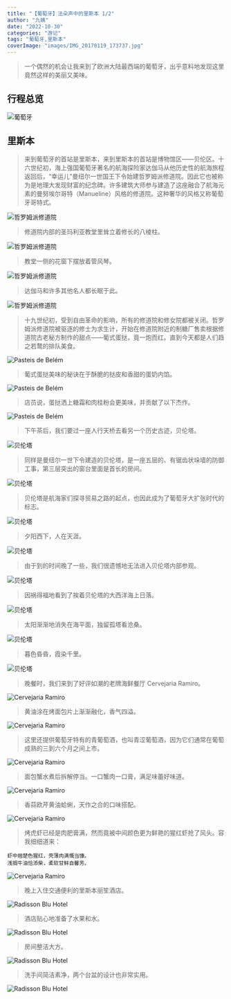 ```yaml
---
title: "【葡萄牙】法朵声中的里斯本 1/2"
author: "九姨"
date: "2022-10-30"
categories: "游记"
tags: "葡萄牙,里斯本"
coverImage: "images/IMG_20170119_173737.jpg"
---
```


>一个偶然的机会让我来到了欧洲大陆最西端的葡萄牙，出乎意料地发现这里竟然这样的美丽又美味。

## 行程总览

![葡萄牙](images/lisbon.jpg)

## 里斯本

>来到葡萄牙的首站是里斯本，来到里斯本的首站是博物馆区——贝伦区。十六世纪初，海上强国葡萄牙著名的航海探险家达伽马从他历史性的航海旅程返回后，“幸运儿”曼纽尔一世国王下令始建哲罗姆派修道院。因此它也被称为是地理大发现财富的纪念碑。许多建筑大师参与建造了这座融合了航海元素的曼努埃尔哥特（Manueline）风格的修道院。这种奢华的风格又称葡萄牙哥特式。

![哲罗姆派修道院](images/1000085.jpg)

>修道院内部的圣玛利亚教堂里耸立着修长的八棱柱。

![哲罗姆派修道院](images/1000087.jpg)

>教堂一侧的花窗下摆放着管风琴。

![哲罗姆派修道院](images/1000090.jpg)

>达伽马和许多其他名人都长眠于此。

![哲罗姆派修道院](images/1000091.jpg)

>十九世纪初，受到自由革命的影响，所有的修道院和修女院都被关闭。哲罗姆派修道院被驱逐的修士为求生计，开始在修道院附近的制糖厂售卖根据修道院古老秘方制作的甜点——葡式蛋挞，竟一炮而红。直到今天都是人们趋之若鹜的排队美食。

![Pasteis de Belém](images/1000140.jpg)

>葡式蛋挞美味的秘诀在于酥脆的挞皮和香甜的蛋奶内馅。

![Pasteis de Belém](images/IMG_20170119_155025.jpg)

>店员说，蛋挞洒上糖霜和肉桂粉会更美味，并贡献了以下杰作。

![Pasteis de Belém](images/IMG_20170119_155442.jpg)

>下午茶后，我们要过一座人行天桥去看另一个历史古迹，贝伦塔。

![贝伦塔](images/1000116.jpg)

>同样是曼纽尔一世下令建造的贝伦塔，是一座五层的、有锯齿状垛墙的防御工事，第三层突出的窗台里面是首长的房间。

![贝伦塔](images/1000098.jpg)

>贝伦塔是航海家们探寻贸易之路的起点，也因此成为了葡萄牙大扩张时代的标志。

![贝伦塔](images/1000119.jpg)

>夕阳西下，人在天涯。

![贝伦塔](images/1000121.jpg)

>由于到的时间晚了一些，我们很遗憾地无法进入贝伦塔内部参观。

![贝伦塔](images/1000126.jpg)

>因祸得福地看到了挨着贝伦塔的大西洋海上日落。

![贝伦塔](images/IMG_20170119_173737.jpg)

>太阳渐渐地消失在海平面，独留孤塔看沧桑。

![贝伦塔](images/1000135.jpg)

>暮色昏昏，霞染千里。

![贝伦塔](images/IMG_20170119_174629.jpg)

>晚餐时，我们来到了好评如潮的老牌海鲜餐厅 Cervejaria Ramiro。

![Cervejaria Ramiro](images/IMG_20170119_192938.jpg)

>黄油涂在烤面包片上渐渐融化，香气四溢。

![Cervejaria Ramiro](images/1000142.jpg)

>这里还提供葡萄牙特有的青葡萄酒，也叫青涩葡萄酒，因为它们通常在葡萄成熟的三到六个月之间上市。

![Cervejaria Ramiro](images/1000143.jpg)

>面包蟹水煮后拆解停当。一口蟹肉一口膏，满足味蕾好味道。

![Cervejaria Ramiro](images/IMG_20170119_193632.jpg)

>香蒜欧芹黄油蛤蜊，天作之合的口味搭配。

![Cervejaria Ramiro](images/1000146.jpg)

>烤虎虾已经是肉肥膏满，然而竟被中间颜色更为鲜艳的猩红虾抢了风头。容我细细道来：
```
虾中翘楚色猩红，壳薄肉满慨当慷。
浅搁牛油恰添柴，柔软甘鲜自馨芳。
```
![Cervejaria Ramiro](images/IMG_20170119_195347_1.jpg)

>晚上入住交通便利的里斯本丽笙酒店。

![Radisson Blu Hotel](images/IMG_20170119_135929.jpg)

>酒店贴心地准备了水果和水。

![Radisson Blu Hotel](images/IMG_20170119_140126.jpg)

>房间整洁大方。

![Radisson Blu Hotel](images/IMG_20170119_135947.jpg)

>洗手间简洁素净，两个台盆的设计也非常实用。

![Radisson Blu Hotel](images/IMG_20170119_140102.jpg)

